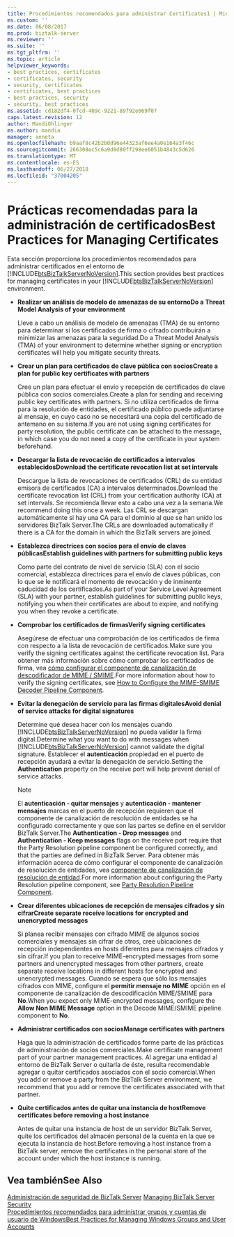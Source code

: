 ```yaml
---
title: Procedimientos recomendados para administrar Certificates1 | Microsoft Docs
ms.custom: ''
ms.date: 06/08/2017
ms.prod: biztalk-server
ms.reviewer: ''
ms.suite: ''
ms.tgt_pltfrm: ''
ms.topic: article
helpviewer_keywords:
- best practices, certificates
- certificates, security
- security, certificates
- certificates, best practices
- best practices, security
- security, best practices
ms.assetid: cd182df4-0fcd-409c-9221-89f92e069f07
caps.latest.revision: 12
author: MandiOhlinger
ms.author: mandia
manager: anneta
ms.openlocfilehash: b9aaf8c42b2b0d96e44323af6ee4a0e164a3f46c
ms.sourcegitcommit: 266308ec5c6a9d8d80ff298ee6051b4843c5d626
ms.translationtype: MT
ms.contentlocale: es-ES
ms.lasthandoff: 06/27/2018
ms.locfileid: "37004205"
---
```

# <a name="best-practices-for-managing-certificates"></a><span data-ttu-id="a7660-102">Prácticas recomendadas para la administración de certificados</span><span class="sxs-lookup"><span data-stu-id="a7660-102">Best Practices for Managing Certificates</span></span>
<span data-ttu-id="a7660-103">Esta sección proporciona los procedimientos recomendados para administrar certificados en el entorno de [!INCLUDE[btsBizTalkServerNoVersion](../includes/btsbiztalkservernoversion-md.md)].</span><span class="sxs-lookup"><span data-stu-id="a7660-103">This section provides best practices for managing certificates in your [!INCLUDE[btsBizTalkServerNoVersion](../includes/btsbiztalkservernoversion-md.md)] environment.</span></span>  
  
- <span data-ttu-id="a7660-104">**Realizar un análisis de modelo de amenazas de su entorno**</span><span class="sxs-lookup"><span data-stu-id="a7660-104">**Do a Threat Model Analysis of your environment**</span></span>  
  
   <span data-ttu-id="a7660-105">Lleve a cabo un análisis de modelo de amenazas (TMA) de su entorno para determinar si los certificados de firma o cifrado contribuirán a minimizar las amenazas para la seguridad.</span><span class="sxs-lookup"><span data-stu-id="a7660-105">Do a Threat Model Analysis (TMA) of your environment to determine whether signing or encryption certificates will help you mitigate security threats.</span></span>  
  
- <span data-ttu-id="a7660-106">**Crear un plan para certificados de clave pública con socios**</span><span class="sxs-lookup"><span data-stu-id="a7660-106">**Create a plan for public key certificates with partners**</span></span>  
  
   <span data-ttu-id="a7660-107">Cree un plan para efectuar el envío y recepción de certificados de clave pública con socios comerciales.</span><span class="sxs-lookup"><span data-stu-id="a7660-107">Create a plan for sending and receiving public key certificates with partners.</span></span> <span data-ttu-id="a7660-108">Si no utiliza certificados de firma para la resolución de entidades, el certificado público puede adjuntarse al mensaje, en cuyo caso no se necesitará una copia del certificado de antemano en su sistema.</span><span class="sxs-lookup"><span data-stu-id="a7660-108">If you are not using signing certificates for party resolution, the public certificate can be attached to the message, in which case you do not need a copy of the certificate in your system beforehand.</span></span>  
  
- <span data-ttu-id="a7660-109">**Descargar la lista de revocación de certificados a intervalos establecidos**</span><span class="sxs-lookup"><span data-stu-id="a7660-109">**Download the certificate revocation list at set intervals**</span></span>  
  
   <span data-ttu-id="a7660-110">Descargue la lista de revocaciones de certificados (CRL) de su entidad emisora de certificados (CA) a intervalos determinados.</span><span class="sxs-lookup"><span data-stu-id="a7660-110">Download the certificate revocation list (CRL) from your certification authority (CA) at set intervals.</span></span> <span data-ttu-id="a7660-111">Se recomienda llevar esto a cabo una vez a la semana.</span><span class="sxs-lookup"><span data-stu-id="a7660-111">We recommend doing this once a week.</span></span> <span data-ttu-id="a7660-112">Las CRL se descargan automáticamente si hay una CA para el dominio al que se han unido los servidores BizTalk Server.</span><span class="sxs-lookup"><span data-stu-id="a7660-112">The CRLs are downloaded automatically if there is a CA for the domain in which the BizTalk servers are joined.</span></span>  
  
- <span data-ttu-id="a7660-113">**Establezca directrices con socios para el envío de claves públicas**</span><span class="sxs-lookup"><span data-stu-id="a7660-113">**Establish guidelines with partners for submitting public keys**</span></span>  
  
   <span data-ttu-id="a7660-114">Como parte del contrato de nivel de servicio (SLA) con el socio comercial, establezca directrices para el envío de claves públicas, con lo que se le notificará el momento de revocación y de inminente caducidad de los certificados.</span><span class="sxs-lookup"><span data-stu-id="a7660-114">As part of your Service Level Agreement (SLA) with your partner, establish guidelines for submitting public keys, notifying you when their certificates are about to expire, and notifying you when they revoke a certificate.</span></span>  
  
- <span data-ttu-id="a7660-115">**Comprobar los certificados de firmas**</span><span class="sxs-lookup"><span data-stu-id="a7660-115">**Verify signing certificates**</span></span>  
  
   <span data-ttu-id="a7660-116">Asegúrese de efectuar una comprobación de los certificados de firma con respecto a la lista de revocación de certificados.</span><span class="sxs-lookup"><span data-stu-id="a7660-116">Make sure you verify the signing certificates against the certificate revocation list.</span></span> <span data-ttu-id="a7660-117">Para obtener más información sobre cómo comprobar los certificados de firma, vea [cómo configurar el componente de canalización de descodificador de MIME / SMIME](../core/how-to-configure-the-mime-smime-decoder-pipeline-component.md).</span><span class="sxs-lookup"><span data-stu-id="a7660-117">For more information about how to verify the signing certificates, see [How to Configure the MIME-SMIME Decoder Pipeline Component](../core/how-to-configure-the-mime-smime-decoder-pipeline-component.md).</span></span>  
  
- <span data-ttu-id="a7660-118">**Evitar la denegación de servicio para las firmas digitales**</span><span class="sxs-lookup"><span data-stu-id="a7660-118">**Avoid denial of service attacks for digital signatures**</span></span>  
  
   <span data-ttu-id="a7660-119">Determine qué desea hacer con los mensajes cuando [!INCLUDE[btsBizTalkServerNoVersion](../includes/btsbiztalkservernoversion-md.md)] no pueda validar la firma digital.</span><span class="sxs-lookup"><span data-stu-id="a7660-119">Determine what you want to do with messages when [!INCLUDE[btsBizTalkServerNoVersion](../includes/btsbiztalkservernoversion-md.md)] cannot validate the digital signature.</span></span> <span data-ttu-id="a7660-120">Establecer el **autenticación** propiedad en el puerto de recepción ayudará a evitar la denegación de servicio.</span><span class="sxs-lookup"><span data-stu-id="a7660-120">Setting the **Authentication** property on the receive port will help prevent denial of service attacks.</span></span>  
  
  > [!NOTE]
  >  <span data-ttu-id="a7660-121">El **autenticación - quitar mensajes** y **autenticación - mantener mensajes** marcas en el puerto de recepción requieren que el componente de canalización de resolución de entidades se ha configurado correctamente y que son las partes se define en el servidor BizTalk Server.</span><span class="sxs-lookup"><span data-stu-id="a7660-121">The **Authentication - Drop messages** and **Authentication - Keep messages** flags on the receive port require that the Party Resolution pipeline component be configured correctly, and that the parties are defined in BizTalk Server.</span></span> <span data-ttu-id="a7660-122">Para obtener más información acerca de cómo configurar el componente de canalización de resolución de entidades, vea [componente de canalización de resolución de entidad](../core/party-resolution-pipeline-component.md).</span><span class="sxs-lookup"><span data-stu-id="a7660-122">For more information about configuring the Party Resolution pipeline component, see [Party Resolution Pipeline Component](../core/party-resolution-pipeline-component.md).</span></span>  
  
- <span data-ttu-id="a7660-123">**Crear diferentes ubicaciones de recepción de mensajes cifrados y sin cifrar**</span><span class="sxs-lookup"><span data-stu-id="a7660-123">**Create separate receive locations for encrypted and unencrypted messages**</span></span>  
  
   <span data-ttu-id="a7660-124">Si planea recibir mensajes con cifrado MIME de algunos socios comerciales y mensajes sin cifrar de otros, cree ubicaciones de recepción independientes en hosts diferentes para mensajes cifrados y sin cifrar.</span><span class="sxs-lookup"><span data-stu-id="a7660-124">If you plan to receive MIME-encrypted messages from some partners and unencrypted messages from other partners, create separate receive locations in different hosts for encrypted and unencrypted messages.</span></span> <span data-ttu-id="a7660-125">Cuando se espera que sólo los mensajes cifrados con MIME, configure el **permitir mensaje no MIME** opción en el componente de canalización de descodificación MIME/SMIME para **No**.</span><span class="sxs-lookup"><span data-stu-id="a7660-125">When you expect only MIME-encrypted messages, configure the **Allow Non MIME Message** option in the Decode MIME/SMIME pipeline component to **No**.</span></span>  
  
- <span data-ttu-id="a7660-126">**Administrar certificados con socios**</span><span class="sxs-lookup"><span data-stu-id="a7660-126">**Manage certificates with partners**</span></span>  
  
   <span data-ttu-id="a7660-127">Haga que la administración de certificados forme parte de las prácticas de administración de socios comerciales.</span><span class="sxs-lookup"><span data-stu-id="a7660-127">Make certificate management part of your partner management practices.</span></span> <span data-ttu-id="a7660-128">Al agregar una entidad al entorno de BizTalk Server o quitarla de éste, resulta recomendable agregar o quitar certificados asociados con el socio comercial.</span><span class="sxs-lookup"><span data-stu-id="a7660-128">When you add or remove a party from the BizTalk Server environment, we recommend that you add or remove the certificates associated with that partner.</span></span>  
  
- <span data-ttu-id="a7660-129">**Quite certificados antes de quitar una instancia de host**</span><span class="sxs-lookup"><span data-stu-id="a7660-129">**Remove certificates before removing a host instance**</span></span>  
  
   <span data-ttu-id="a7660-130">Antes de quitar una instancia de host de un servidor BizTalk Server, quite los certificados del almacén personal de la cuenta en la que se ejecuta la instancia de host.</span><span class="sxs-lookup"><span data-stu-id="a7660-130">Before removing a host instance from a BizTalk server, remove the certificates in the personal store of the account under which the host instance is running.</span></span>  
  
## <a name="see-also"></a><span data-ttu-id="a7660-131">Vea también</span><span class="sxs-lookup"><span data-stu-id="a7660-131">See Also</span></span>  
 <span data-ttu-id="a7660-132">[Administración de seguridad de BizTalk Server](../core/managing-biztalk-server-security.md) </span><span class="sxs-lookup"><span data-stu-id="a7660-132">[Managing BizTalk Server Security](../core/managing-biztalk-server-security.md) </span></span>  
 [<span data-ttu-id="a7660-133">Procedimientos recomendados para administrar grupos y cuentas de usuario de Windows</span><span class="sxs-lookup"><span data-stu-id="a7660-133">Best Practices for Managing Windows Groups and User Accounts</span></span>](../core/best-practices-for-managing-windows-groups-and-user-accounts.md)